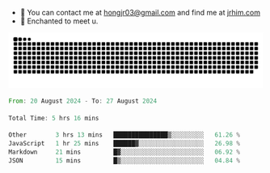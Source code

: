 - 📧 You can contact me at hongjr03@gmail.com and find me at [jrhim.com](https://jrhim.com/)
- 💜 Enchanted to meet u.

![snake_animation](https://raw.githubusercontent.com/hongjr03/hongjr03/output/github-contribution-grid-snake.svg)

<!--START_SECTION:waka-->

```rust
From: 20 August 2024 - To: 27 August 2024

Total Time: 5 hrs 16 mins

Other        3 hrs 13 mins   ███████████████▒░░░░░░░░░   61.26 %
JavaScript   1 hr 25 mins    ██████▓░░░░░░░░░░░░░░░░░░   26.98 %
Markdown     21 mins         █▓░░░░░░░░░░░░░░░░░░░░░░░   06.92 %
JSON         15 mins         █▒░░░░░░░░░░░░░░░░░░░░░░░   04.84 %
```

<!--END_SECTION:waka-->
